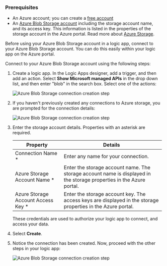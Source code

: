 ### <a name="prerequisites"></a>Prerequisites
* An Azure account; you can create a [free account](https://azure.microsoft.com/free)
* An [Azure Blob Storage account](../articles/storage/storage-create-storage-account.md) including the storage account name, and its access key. This information is listed in the properties of the storage account in the Azure portal. Read more about [Azure Storage](../articles/storage/storage-introduction.md).

Before using your Azure Blob Storage account in a logic app, connect to your Azure Blob Storage account. You can do this easily within your logic app on the Azure  portal.  

Connect to your Azure Blob Storage account using the following steps:  

1. Create a logic app. In the Logic Apps designer, add a trigger, and then add an action. Select **Show Microsoft managed APIs** in the drop down list, and then enter "blob" in the search box. Select one of the actions:  
   
    ![Azure Blob Storage connection creation step](https://docstestmedia1.blob.core.windows.net/azure-media/includes/media/connectors-create-api-azureblobstorage/azureblobstorage-1.png)  
2. If you haven't previously created any connections to Azure storage, you are prompted for the connection details:   
   
    ![Azure Blob Storage connection creation step](https://docstestmedia1.blob.core.windows.net/azure-media/includes/media/connectors-create-api-azureblobstorage/connection-details.png)  
3. Enter the storage account details. Properties with an asterisk are required.
   
   | Property | Details |
   | --- | --- |
   | Connection Name * |Enter any name for your connection. |
   | Azure Storage Account Name * |Enter the storage account name. The storage account name is displayed in the storage properties in the Azure portal. |
   | Azure Storage Account Access Key * |Enter the storage account key. The access keys are displayed in the storage properties in the Azure portal. |
   
    These credentials are used to authorize your logic app to connect, and access your data. 
4. Select **Create**.
5. Notice the connection has been created. Now, proceed with the other steps in your logic app: 
   
    ![Azure Blob Storage connection creation step](https://docstestmedia1.blob.core.windows.net/azure-media/includes/media/connectors-create-api-azureblobstorage/azureblobstorage-3.png)  




